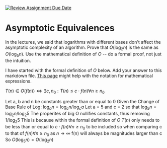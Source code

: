 [![Review Assignment Due Date](https://classroom.github.com/assets/deadline-readme-button-24ddc0f5d75046c5622901739e7c5dd533143b0c8e959d652212380cedb1ea36.svg)](https://classroom.github.com/a/fbkbKZ5N)
# Asymptotic Equivalences

In the lectures, we said that logarithms with different bases don't affect the
asymptotic complexity of an algorithm. Prove that $O(\log_{2} n)$ is the same as
$O(\log_{5} n)$. Use the mathematical definition of $O$ -- do a formal proof,
not just the intuition.

I have started with the formal definition of $O$ below. Add your answer to this
markdown file. [This
page](https://docs.github.com/en/get-started/writing-on-github/working-with-advanced-formatting/writing-mathematical-expressions)
might help with the notation for mathematical expressions.

$T(n) \in O(f(n)) \iff \exists c, n_0: T(n) \leq c \cdot f(n) \forall n \geq n_0$

Let a, b and n be constants greater than or equal to 0
Given the Change of Base Rule of Log: $\log_{a}n = \log_{c}n / \log_{c}a$
Let a = 5 and c = 2 so that $\log_{5}n = \log_{2}n / \log_{2}5$
The properites of big O nullifies constants, thus removing $1 / \log_{2}5$
This is because within the formal definition of $O$ $T(n)$ only needs to be less than or equal to $c \cdot f(n) \forall n \geq n_0$ to be included so when comparing c to that of $f(n) \forall n \geq n_0$ as $n \to \infty$ f(n) will always be magnitudes larger than c
So $O(\log_{5}n) = O(\log_{2}n)$

